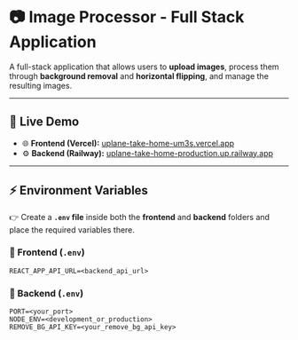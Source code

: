 # 📷 Image Processor - Full Stack Application

A full-stack application that allows users to **upload images**, process them through **background removal** and **horizontal flipping**, and manage the resulting images.

---

## 🚀 Live Demo

- 🌐 **Frontend (Vercel):** [uplane-take-home-um3s.vercel.app](https://uplane-take-home-um3s.vercel.app/)  
- ⚙️ **Backend (Railway):** [uplane-take-home-production.up.railway.app](https://uplane-take-home-production.up.railway.app)

---

## ⚡ Environment Variables

👉 Create a **`.env` file** inside both the **frontend** and **backend** folders and place the required variables there.

### 🔹 Frontend (`.env`)
```env
REACT_APP_API_URL=<backend_api_url>
```

### 🔹 Backend (`.env`)
```env
PORT=<your_port>
NODE_ENV=<development_or_production>
REMOVE_BG_API_KEY=<your_remove_bg_api_key>
```